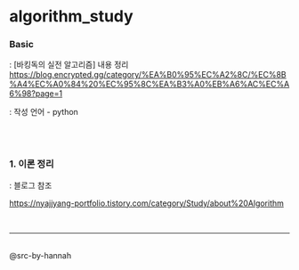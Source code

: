 # algorithm_study

### <b>Basic</b>

: [바킹독의 실전 알고리즘] 내용 정리 https://blog.encrypted.gg/category/%EA%B0%95%EC%A2%8C/%EC%8B%A4%EC%A0%84%20%EC%95%8C%EA%B3%A0%EB%A6%AC%EC%A6%98?page=1

: 작성 언어 - python

<br><br>

### <b>1. 이론 정리</b>

: 블로그 참조

https://nyajjyang-portfolio.tistory.com/category/Study/about%20Algorithm

<br>

---
<br>
@src-by-hannah

